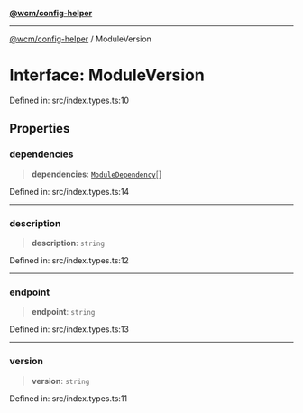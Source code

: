 [**@wcm/config-helper**](../README.md)

***

[@wcm/config-helper](../globals.md) / ModuleVersion

# Interface: ModuleVersion

Defined in: src/index.types.ts:10

## Properties

### dependencies

> **dependencies**: [`ModuleDependency`](ModuleDependency.md)[]

Defined in: src/index.types.ts:14

***

### description

> **description**: `string`

Defined in: src/index.types.ts:12

***

### endpoint

> **endpoint**: `string`

Defined in: src/index.types.ts:13

***

### version

> **version**: `string`

Defined in: src/index.types.ts:11

